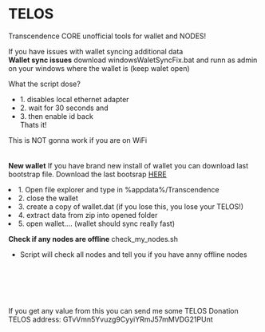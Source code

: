 # TELOS
Transcendence CORE unofficial tools for wallet and NODES!
<br />

If you have issues with wallet syncing additional data 
<br />
<b>Wallet sync issues</b>
download windowsWaletSyncFix.bat
and runn as admin on your windows where the wallet is (keep walet open)

What the script dose?
<ul>
<li>1. disables local ethernet adapter</li> 
<li>2. wait for 30 seconds and </li>
<li>3. then enable id back</li>
Thats it!
</ul>

This is NOT gonna work if you are on WiFi
<br /><br /><br />
<b>New wallet</b>
If you have brand new install of wallet you can download last bootstrap file.
Download the last bootsrap <a href="http://95.216.225.188/bootstrap-1.rar">HERE</a>


</ul>
<li>1. Open file explorer and type in %appdata%/Transcendence</li>
<li>2. close the wallet</li>
<li>3. create a copy of wallet.dat (if you lose this, you lose your TELOS!)</li>
<li>4. extract data from zip into opened folder</li>
<li>5. open wallet.... (wallet should sync really fast)</li>
</ul>


<b>Check if any nodes are offline</b>
check_my_nodes.sh
<ul>
  <li>Script will check all nodes and tell you if you have anny offline nodes</li>  
</ul>
<br /><br /><br /><br />

If you get any value from this you can 
send me some TELOS Donation 
TELOS address: GTvVmn5Yvuzg9CyyiYRmJ57mMVDG21PUnt

